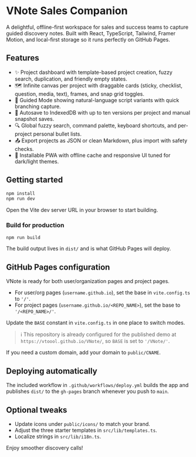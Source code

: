 # VNote Sales Companion

A delightful, offline-first workspace for sales and success teams to capture guided discovery notes. Built with React, TypeScript, Tailwind, Framer Motion, and local-first storage so it runs perfectly on GitHub Pages.

## Features

- ✨ Project dashboard with template-based project creation, fuzzy search, duplication, and friendly empty states.
- 🗺️ Infinite canvas per project with draggable cards (sticky, checklist, question, media, text), frames, and snap grid toggles.
- 🎯 Guided Mode showing natural-language script variants with quick branching capture.
- 🧠 Autosave to IndexedDB with up to ten versions per project and manual snapshot saves.
- 🔍 Global fuzzy search, command palette, keyboard shortcuts, and per-project personal bullet lists.
- 📤 Export projects as JSON or clean Markdown, plus import with safety checks.
- 📱 Installable PWA with offline cache and responsive UI tuned for dark/light themes.

## Getting started

```bash
npm install
npm run dev
```

Open the Vite dev server URL in your browser to start building.

### Build for production

```bash
npm run build
```

The build output lives in `dist/` and is what GitHub Pages will deploy.

## GitHub Pages configuration

VNote is ready for both user/organization pages and project pages.

- For user/org pages (`username.github.io`), set the base in `vite.config.ts` to `'/'`.
- For project pages (`username.github.io/<REPO_NAME>`), set the base to `'/<REPO_NAME>/'`.

Update the `BASE` constant in `vite.config.ts` in one place to switch modes.

> ℹ️ This repository is already configured for the published demo at `https://vtoool.github.io/VNote/`, so `BASE` is set to `'/VNote/'`.

If you need a custom domain, add your domain to `public/CNAME`.

## Deploying automatically

The included workflow in `.github/workflows/deploy.yml` builds the app and publishes `dist/` to the `gh-pages` branch whenever you push to `main`.

## Optional tweaks

- Update icons under `public/icons/` to match your brand.
- Adjust the three starter templates in `src/lib/templates.ts`.
- Localize strings in `src/lib/i18n.ts`.

Enjoy smoother discovery calls!
